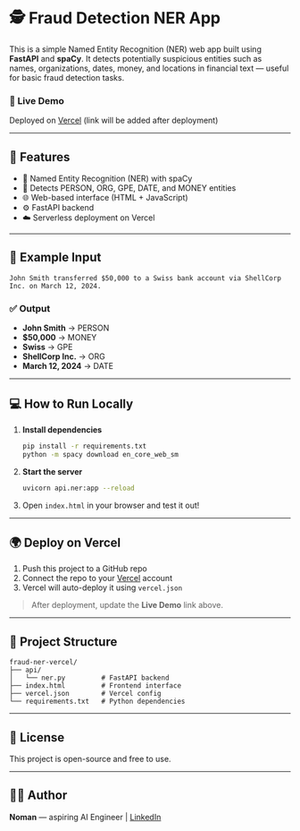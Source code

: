 # 🕵️ Fraud Detection NER App

This is a simple Named Entity Recognition (NER) web app built using **FastAPI** and **spaCy**. It detects potentially suspicious entities such as names, organizations, dates, money, and locations in financial text — useful for basic fraud detection tasks.

### 🚀 Live Demo
Deployed on [Vercel](https://vercel.com) (link will be added after deployment)

---

## 📌 Features

- 🧠 Named Entity Recognition (NER) with spaCy
- 🧾 Detects PERSON, ORG, GPE, DATE, and MONEY entities
- 🌐 Web-based interface (HTML + JavaScript)
- ⚙️ FastAPI backend
- ☁️ Serverless deployment on Vercel

---

## 🧪 Example Input

```
John Smith transferred $50,000 to a Swiss bank account via ShellCorp Inc. on March 12, 2024.
```

### ✅ Output
- **John Smith** → PERSON  
- **$50,000** → MONEY  
- **Swiss** → GPE  
- **ShellCorp Inc.** → ORG  
- **March 12, 2024** → DATE  

---

## 💻 How to Run Locally

1. **Install dependencies**
   ```bash
   pip install -r requirements.txt
   python -m spacy download en_core_web_sm
   ```

2. **Start the server**
   ```bash
   uvicorn api.ner:app --reload
   ```

3. Open `index.html` in your browser and test it out!

---

## 🌍 Deploy on Vercel

1. Push this project to a GitHub repo
2. Connect the repo to your [Vercel](https://vercel.com) account
3. Vercel will auto-deploy it using `vercel.json`

> After deployment, update the **Live Demo** link above.

---

## 📂 Project Structure

```
fraud-ner-vercel/
├── api/
│   └── ner.py         # FastAPI backend
├── index.html         # Frontend interface
├── vercel.json        # Vercel config
└── requirements.txt   # Python dependencies
```

---

## 📜 License
This project is open-source and free to use.

---

## 👨‍💻 Author
**Noman** — aspiring AI Engineer | [LinkedIn](https://linkedin.com)